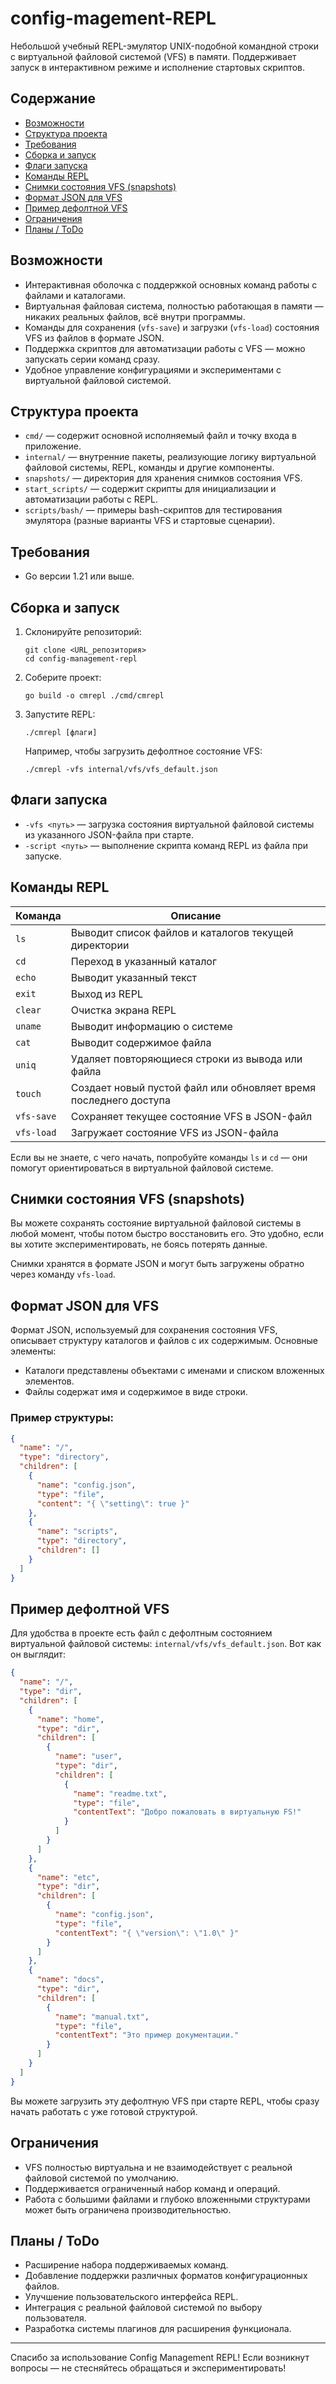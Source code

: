 # config-magement-REPL

Небольшой учебный REPL-эмулятор UNIX-подобной командной строки с виртуальной файловой системой (VFS) в памяти.
Поддерживает запуск в интерактивном режиме и исполнение стартовых скриптов.

## Содержание

- [Возможности](#возможности)
- [Структура проекта](#структура-проекта)
- [Требования](#требования)
- [Сборка и запуск](#сборка-и-запуск)
- [Флаги запуска](#флаги-запуска)
- [Команды REPL](#команды-repl)
- [Снимки состояния VFS (snapshots)](#снимки-состояния-vfs-snapshots)
- [Формат JSON для VFS](#формат-json-для-vfs)
- [Пример дефолтной VFS](#пример-дефолтной-vfs)
- [Ограничения](#ограничения)
- [Планы / ToDo](#планы--todo)

## Возможности

- Интерактивная оболочка с поддержкой основных команд работы с файлами и каталогами.
- Виртуальная файловая система, полностью работающая в памяти — никаких реальных файлов, всё внутри программы.
- Команды для сохранения (`vfs-save`) и загрузки (`vfs-load`) состояния VFS из файлов в формате JSON.
- Поддержка скриптов для автоматизации работы с VFS — можно запускать серии команд сразу.
- Удобное управление конфигурациями и экспериментами с виртуальной файловой системой.

## Структура проекта

- `cmd/` — содержит основной исполняемый файл и точку входа в приложение.
- `internal/` — внутренние пакеты, реализующие логику виртуальной файловой системы, REPL, команды и другие компоненты.
- `snapshots/` — директория для хранения снимков состояния VFS.
- `start_scripts/` — содержит скрипты для инициализации и автоматизации работы с REPL.
- `scripts/bash/` — примеры bash-скриптов для тестирования эмулятора (разные варианты VFS и стартовые сценарии).

## Требования

- Go версии 1.21 или выше.

## Сборка и запуск

1. Склонируйте репозиторий:
   ```
   git clone <URL_репозитория>
   cd config-management-repl
   ```
2. Соберите проект:
   ```
   go build -o cmrepl ./cmd/cmrepl
   ```
3. Запустите REPL:
   ```
   ./cmrepl [флаги]
   ```
   
   Например, чтобы загрузить дефолтное состояние VFS:
   ```
   ./cmrepl -vfs internal/vfs/vfs_default.json
   ```

## Флаги запуска

- `-vfs <путь>` — загрузка состояния виртуальной файловой системы из указанного JSON-файла при старте.
- `-script <путь>` — выполнение скрипта команд REPL из файла при запуске.

## Команды REPL

| Команда    | Описание                                                           |
|------------|--------------------------------------------------------------------|
| `ls`       | Выводит список файлов и каталогов текущей директории              |
| `cd`       | Переход в указанный каталог                                        |
| `echo`     | Выводит указанный текст                                            |
| `exit`     | Выход из REPL                                                     |
| `clear`    | Очистка экрана REPL                                                |
| `uname`    | Выводит информацию о системе                                      |
| `cat`      | Выводит содержимое файла                                          |
| `uniq`     | Удаляет повторяющиеся строки из вывода или файла                   |
| `touch`    | Создает новый пустой файл или обновляет время последнего доступа  |
| `vfs-save` | Сохраняет текущее состояние VFS в JSON-файл                      |
| `vfs-load` | Загружает состояние VFS из JSON-файла                            |

Если вы не знаете, с чего начать, попробуйте команды `ls` и `cd` — они помогут ориентироваться в виртуальной файловой системе.

## Снимки состояния VFS (snapshots)

Вы можете сохранять состояние виртуальной файловой системы в любой момент, чтобы потом быстро восстановить его. Это удобно, если вы хотите экспериментировать, не боясь потерять данные.

Снимки хранятся в формате JSON и могут быть загружены обратно через команду `vfs-load`.

## Формат JSON для VFS

Формат JSON, используемый для сохранения состояния VFS, описывает структуру каталогов и файлов с их содержимым. Основные элементы:

- Каталоги представлены объектами с именами и списком вложенных элементов.
- Файлы содержат имя и содержимое в виде строки.

### Пример структуры:

```json
{
  "name": "/",
  "type": "directory",
  "children": [
    {
      "name": "config.json",
      "type": "file",
      "content": "{ \"setting\": true }"
    },
    {
      "name": "scripts",
      "type": "directory",
      "children": []
    }
  ]
}
```

## Пример дефолтной VFS

Для удобства в проекте есть файл с дефолтным состоянием виртуальной файловой системы: `internal/vfs/vfs_default.json`. Вот как он выглядит:

```json
{
  "name": "/",
  "type": "dir",
  "children": [
    {
      "name": "home",
      "type": "dir",
      "children": [
        {
          "name": "user",
          "type": "dir",
          "children": [
            {
              "name": "readme.txt",
              "type": "file",
              "contentText": "Добро пожаловать в виртуальную FS!"
            }
          ]
        }
      ]
    },
    {
      "name": "etc",
      "type": "dir",
      "children": [
        {
          "name": "config.json",
          "type": "file",
          "contentText": "{ \"version\": \"1.0\" }"
        }
      ]
    },
    {
      "name": "docs",
      "type": "dir",
      "children": [
        {
          "name": "manual.txt",
          "type": "file",
          "contentText": "Это пример документации."
        }
      ]
    }
  ]
}
```

Вы можете загрузить эту дефолтную VFS при старте REPL, чтобы сразу начать работать с уже готовой структурой.

## Ограничения

- VFS полностью виртуальна и не взаимодействует с реальной файловой системой по умолчанию.
- Поддерживается ограниченный набор команд и операций.
- Работа с большими файлами и глубоко вложенными структурами может быть ограничена производительностью.

## Планы / ToDo

- Расширение набора поддерживаемых команд.
- Добавление поддержки различных форматов конфигурационных файлов.
- Улучшение пользовательского интерфейса REPL.
- Интеграция с реальной файловой системой по выбору пользователя.
- Разработка системы плагинов для расширения функционала.

---

Спасибо за использование Config Management REPL! Если возникнут вопросы — не стесняйтесь обращаться и экспериментировать!
